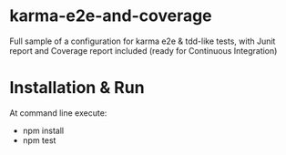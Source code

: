 karma-e2e-and-coverage
======================

Full sample of a configuration for karma e2e &amp; tdd-like tests, with Junit report and Coverage report included (ready for Continuous Integration)

# Installation & Run

At command line execute:

 - npm install
 - npm test